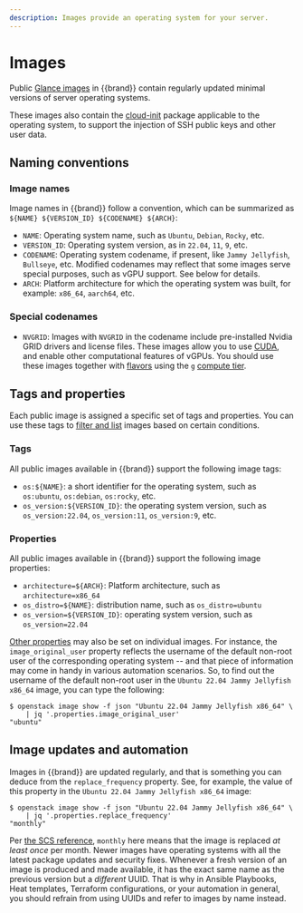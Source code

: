 ```yaml
---
description: Images provide an operating system for your server.
---
```


# Images

Public [Glance images](../../howto/openstack/glance/index.md) in {{brand}} contain regularly updated minimal versions of server operating systems.

These images also contain the [cloud-init](https://cloudinit.readthedocs.io) package applicable to the operating system, to support the injection of SSH public keys and other user data.

## Naming conventions

### Image names

Image names in {{brand}} follow a convention, which can be summarized as `${NAME} ${VERSION_ID} ${CODENAME} ${ARCH}`:

* `NAME`: Operating system name, such as `Ubuntu`, `Debian`, `Rocky`, etc.
* `VERSION_ID`: Operating system version, as in `22.04`, `11`, `9`, etc.
* `CODENAME`: Operating system codename, if present, like `Jammy Jellyfish`, `Bullseye`, etc.
   Modified codenames may reflect that some images serve special purposes, such as vGPU support.
   See below for details.
* `ARCH`: Platform architecture for which the operating system was built, for example: `x86_64`, `aarch64`, etc.

### Special codenames

* `NVGRID`: Images with `NVGRID` in the codename include pre-installed Nvidia GRID drivers and license files.
  These images allow you to use [CUDA](https://en.wikipedia.org/wiki/CUDA), and enable other computational features of vGPUs.
  You should use these images together with [flavors](../flavors/index.md) using the `g` [compute tier](../flavors/index.md#Compute_tiers).

## Tags and properties

Each public image is assigned a specific set of tags and properties.
You can use these tags to [filter and list](../../howto/openstack/glance/filter.md) images based on certain conditions.

### Tags

All public images available in {{brand}} support the following image tags:

* `os:${NAME}`: a short identifier for the operating system, such as `os:ubuntu`, `os:debian`, `os:rocky`, etc.
* `os_version:${VERSION_ID}`: the operating system version, such as `os_version:22.04`, `os_version:11`, `os_version:9`, etc.

### Properties

All public images available in {{brand}} support the following image properties:

* `architecture=${ARCH}`: Platform architecture, such as `architecture=x86_64`
* `os_distro=${NAME}`: distribution name, such as `os_distro=ubuntu`
* `os_version=${VERSION_ID}`: operating system version, such as `os_version=22.04`

[Other properties](https://docs.openstack.org/glance/latest/admin/useful-image-properties.html) may also be set on individual images.
For instance, the `image_original_user` property reflects the username of the default non-root user of the corresponding operating system -- and that piece of information may come in handy in various automation scenarios.
So, to find out the username of the default non-root user in the `Ubuntu 22.04 Jammy Jellyfish x86_64` image, you can type the following:

```console
$ openstack image show -f json "Ubuntu 22.04 Jammy Jellyfish x86_64" \
    | jq '.properties.image_original_user'
"ubuntu"
```

## Image updates and automation

Images in {{brand}} are updated regularly, and that is something you can deduce from the `replace_frequency` property.
See, for example, the value of this property in the `Ubuntu 22.04 Jammy Jellyfish x86_64` image:

```console
$ openstack image show -f json "Ubuntu 22.04 Jammy Jellyfish x86_64" \
    | jq '.properties.replace_frequency'
"monthly"
```

Per [the SCS reference](https://docs.scs.community/standards/scs-0102-v1-image-metadata/#image-updating), `monthly` here means that the image is replaced *at least once* per month.
Newer images have operating systems with all the latest package updates and security fixes.
Whenever a fresh version of an image is produced and made available, it has the exact same name as the previous version but a *different* UUID.
That is why in Ansible Playbooks, Heat templates, Terraform configurations, or your automation in general, you should refrain from using UUIDs and refer to images by name instead.

